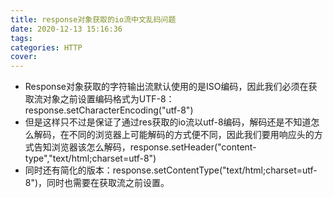```yaml
---
title: response对象获取的io流中文乱码问题
date: 2020-12-13 15:16:36
tags:
categories: HTTP
cover:
---
```


- Response对象获取的字符输出流默认使用的是ISO编码，因此我们必须在获取流对象之前设置编码格式为UTF-8：response.setCharacterEncoding("utf-8")
- 但是这样只不过是保证了通过res获取的io流以utf-8编码，解码还是不知道怎么解码，在不同的浏览器上可能解码的方式便不同，因此我们要用响应头的方式告知浏览器该怎么解码，response.setHeader("content-type","text/html;charset=utf-8")
- 同时还有简化的版本：response.setContentType("text/html;charset=utf-8")，同时也需要在获取流之前设置。
